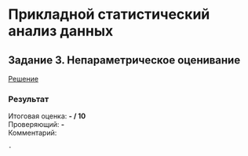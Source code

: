# Прикладной статистический анализ данных
## Задание 3. Непараметрическое оценивание
[Решение](Task3_Nikolay_Korolev.ipynb)  

### Результат
Итоговая оценка: **- / 10**  
Проверяющий: **-**  
Комментарий:
```
-
```